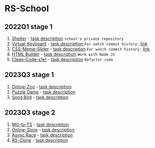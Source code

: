 # RS-School

## 2022Q1 stage 1
1. [Shelter](https://timothy7310.github.io/RS-School/shelter/index.html) - [task description](https://github.com/rolling-scopes-school/tasks/blob/master/stage1/stream1/shelter/README.md) `school's private repository`
2. [Virtual-Keyboard](https://timothy7310.github.io/RS-School/virtual-keyboard/index.html) - [task description](https://github.com/rolling-scopes-school/tasks/blob/master/tasks/virtual-keyboard/virtual-keyboard-ru.md) `For watch commit history:` [link](https://github.com/Timothy7310/virtual-keyboard)
3. [CSS-Meme-Slider](https://timothy7310.github.io/RS-School/cssMemSlider/index.html) - [task description](https://github.com/rolling-scopes-school/tasks/tree/master/tasks/css-meme-slider) `For watch commit history:` [link](https://github.com/Timothy7310/cssMemSlider)
4. [HTML Builder](https://github.com/Timothy7310/HTML-builder) - [task description](https://github.com/rolling-scopes-school/tasks/tree/master/stage1/modules/html-builder) `Work with Node JS`
5. [Clean-Code-s1e1](https://github.com/Timothy7310/clean-code-s1e1/tree/clean-code-s1e1) - [task description](https://github.com/rolling-scopes-school/tasks/blob/master/stage1/modules/clean-code/clean-code-s1e1.md) `Refactor code`

## 2023Q3 stage 1
1. [Online-Zoo](https://timothy7310.github.io/RS-School/online-zoo/index.html) - [task description](https://github.com/rolling-scopes-school/tasks/blob/master/stage1/stream2/online-zoo/README.md)
2. [Puzzle Game](https://timothy7310.github.io/RS-School/gem-puzzle/index.html) - [task description](https://github.com/rolling-scopes-school/tasks/blob/master/tasks/stage-1/dom-api/codejam-the-gem-puzzle.md)
3. [Song Bird]() - [task description](https://github.com/rolling-scopes-school/tasks/blob/master/tasks/songbird/songbird-2022q3.md)

## 2023Q3 stage 2
1. [MG-to-TS]() - [task description]()
2. [Online-Store]() - [task description](https://github.com/rolling-scopes-school/tasks/tree/master/tasks/online-store-team)
3. [Async Race]() - [task description](https://github.com/rolling-scopes-school/tasks/blob/master/tasks/async-race.md#cross-check)
4. [RS-Clone]() - [task description](https://github.com/rolling-scopes-school/tasks/blob/master/tasks/rsclone/rsclone.md)
